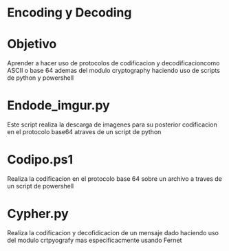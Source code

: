 # Encoding y Decoding
# Objetivo
Aprender a hacer uso de protocolos de codificacion y decodificacioncomo ASCII o base 64 ademas del modulo 
cryptography haciendo uso de scripts de python y powershell

# Endode_imgur.py
Este script realiza la descarga de imagenes para su posterior codificacion en el protocolo base64 atraves de un script de python
# Codipo.ps1
Realiza la codificacion en el protocolo base 64 sobre un archivo a traves de un script de powershell
# Cypher.py
Realiza la codificacion y decofidicacion de un mensaje dado haciendo uso del modulo crtpyografy mas especificacmente usando Fernet
